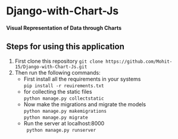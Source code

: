 # Django-with-Chart-Js
#### Visual Representation of Data through Charts

## Steps for using this application
1. First clone this repository 
        ` git clone https://github.com/Mohit-15/Django-with-Chart-Js.git `
2. Then run the following commands: 
      * First install all the requirements in your systems \
        ` pip install -r reuirements.txt `
      * for collecting the static files \
        ` python manage.py collectstatic `
      * Now make the migrations and migrate the models \
        ` python manage.py makemigrations ` \
        ` python manage.py migrate `
      * Run the server at localhost:8000 \
        ` python manage.py runserver`

